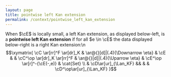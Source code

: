 ```yaml
---
layout: page
title: pointwise left Kan extension
permalink: /context/pointwise_left_kan_extension
---
```

When $\cE$ is locally small, a left Kan extension, as displayed below-left, is a **pointwise left Kan extension** if for all $e \in \cE$ the data displayed below-right is a right Kan extension:\n$$\xymatrix{ \cC \ar[rr]^F \ar[dr]_K & \ar@{}[d]|(.4){\Downarrow \eta} & \cE & & \cC^\op \ar[dr]_K \ar[rr]^F  &  \ar@{}[d]|(.4){\Uparrow \eta} & \cE^\op \ar[r]^-{\cE(-,e)} & \cat{Set}   \\ & \cD\ar[ur]_{\Lan_KF} &&  & & \cD^\op\ar[ur]_{\Lan_KF} }$$

